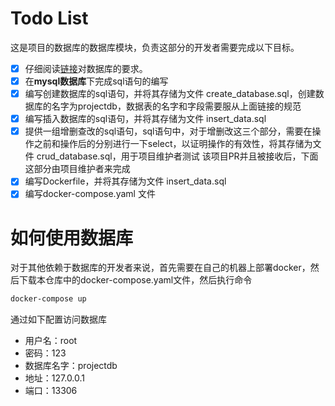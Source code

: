 # Todo List
这是项目的数据库的数据库模块，负责这部分的开发者需要完成以下目标。
- [x] 仔细阅读[链接](https://shimo.im/docs/9vtcTDHJDYQr8xVp/read)对数据库的要求。
- [x] 在**mysql数据库**下完成sql语句的编写
- [x] 编写创建数据库的sql语句，并将其存储为文件 create_database.sql，创建数据库的名字为projectdb，数据表的名字和字段需要服从上面链接的规范
- [x] 编写插入数据库的sql语句，并将其存储为文件 insert_data.sql
- [x] 提供一组增删查改的sql语句，sql语句中，对于增删改这三个部分，需要在操作之前和操作后的分别进行一下select，以证明操作的有效性，将其存储为文件 crud_database.sql，用于项目维护者测试
该项目PR并且被接收后，下面这部分由项目维护者来完成
- [x] 编写Dockerfile，并将其存储为文件 insert_data.sql
- [x] 编写docker-compose.yaml 文件

# 如何使用数据库
对于其他依赖于数据库的开发者来说，首先需要在自己的机器上部署docker，然后下载本仓库中的docker-compose.yaml文件，然后执行命令
```bash
docker-compose up
```
通过如下配置访问数据库
- 用户名：root
- 密码：123
- 数据库名字：projectdb
- 地址：127.0.0.1
- 端口：13306
